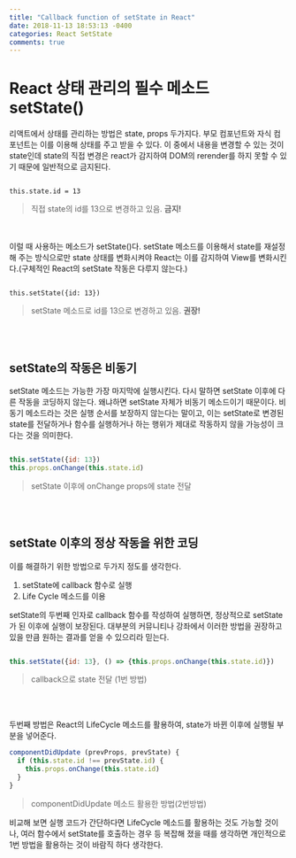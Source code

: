 ```yaml
---
title: "Callback function of setState in React"
date: 2018-11-13 18:53:13 -0400
categories: React SetState
comments: true
---
```


# React 상태 관리의 필수 메소드 setState()


리액트에서 상태를 관리하는 방법은 state, props 두가지다. 부모 컴포넌트와 자식 컴포넌트는 이를 이용해 상태를 주고 받을 수 있다. 이 중에서 내용을 변경할 수 있는 것이
state인데 state의 직접 변경은 react가 감지하여 DOM의 rerender를 하지 못할 수 있기 때문에 일반적으로 금지된다.


```javascirpt

this.state.id = 13

```
> 직접 state의 id를 13으로 변경하고 있음. __금지!__

<br><br>
이럴 때 사용하는 메소드가 setState()다. setState 메소드를 이용해서 state를 재설정 해 주는 방식으로만 state 상태를 변화시켜야 React는 이를 감지하여 View를
변화시킨다.(구체적인 React의 setState 작동은 다루지 않는다.) 

```javascirpt

this.setState({id: 13})
```
> setState 메소드로 id를 13으로 변경하고 있음. __권장!__

<br><br>

## setState의 작동은 비동기

setState 메소드는 가능한 가장 마지막에 실행시킨다. 다시 말하면 setState 이후에 다른 작동을 코딩하지 않는다. 왜냐하면 setState 자체가 비동기 메소드이기 때문이다.
비동기 메소드라는 것은 실행 순서를 보장하지 않는다는 말이고, 이는 setState로 변경된 state를 전달하거나 함수를 실행하거나 하는 행위가 제대로 작동하지 않을 가능성이
크다는 것을 의미한다.

```javascript

this.setState({id: 13})
this.props.onChange(this.state.id)
```
> setState 이후에 onChange props에 state 전달

<br><br>

## setState 이후의 정상 작동을 위한 코딩

이를 해결하기 위한 방법으로 두가지 정도를 생각한다. 

1. setState에 callback 함수로 실행
2. Life Cycle 메소드를 이용

setState의 두번째 인자로 callback 함수를 작성하여 실행하면, 정상적으로 setState가 된 이후에 실행이 보장된다. 대부분의 커뮤니티나 강좌에서 이러한 방법을 권장하고
있을 만큼 원하는 결과를 얻을 수 있으리라 믿는다.

```javascript

this.setState({id: 13}, () => {this.props.onChange(this.state.id)})
```
> callback으로 state 전달 (1번 방법)

<br><br>

두번째 방법은 React의 LifeCycle 메소드를 활용하여, state가 바뀐 이후에 실행될 부분을 넣어준다.

```javascript
componentDidUpdate (prevProps, prevState) { 
  if (this.state.id !== prevState.id) { 
    this.props.onChange(this.state.id)
  } 
}
```
> componentDidUpdate 메소드 활용한 방법(2번방법)

비교해 보면 실행 코드가 간단하다면 LifeCycle 메소드를 활용하는 것도 가능할 것이나, 여러 함수에서 setState를 호출하는 경우 등 복잡해 졌을 때를 생각하면 개인적으로
1번 방법을 활용하는 것이 바람직 하다 생각한다.


